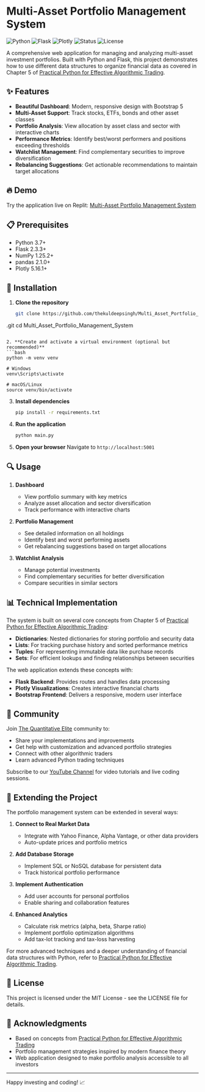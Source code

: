 # Multi-Asset Portfolio Management System

![Python](https://img.shields.io/badge/Python-3.7+-blue.svg)
![Flask](https://img.shields.io/badge/Flask-2.3.3-green.svg)
![Plotly](https://img.shields.io/badge/Plotly-5.16.1-blue.svg)
![Status](https://img.shields.io/badge/Status-Active-green.svg)
![License](https://img.shields.io/badge/License-MIT-green.svg)

A comprehensive web application for managing and analyzing multi-asset investment portfolios. Built with Python and Flask, this project demonstrates how to use different data structures to organize financial data as covered in Chapter 5 of [Practical Python for Effective Algorithmic Trading](https://www.amazon.com/dp/B0F3S8FQ7C).

## ✨ Features

- **Beautiful Dashboard**: Modern, responsive design with Bootstrap 5
- **Multi-Asset Support**: Track stocks, ETFs, bonds and other asset classes
- **Portfolio Analysis**: View allocation by asset class and sector with interactive charts
- **Performance Metrics**: Identify best/worst performers and positions exceeding thresholds
- **Watchlist Management**: Find complementary securities to improve diversification
- **Rebalancing Suggestions**: Get actionable recommendations to maintain target allocations

## 🔥 Demo

Try the application live on Replit: [Multi-Asset Portfolio Management System](https://replit.com/@rathorekuldeeps/Stock-Screener-System-)

## 📋 Prerequisites

- Python 3.7+
- Flask 2.3.3+
- NumPy 1.25.2+
- pandas 2.1.0+
- Plotly 5.16.1+

## 🚀 Installation

1. **Clone the repository**
   ```bash
   git clone https://github.com/thekuldeepsingh/Multi_Asset_Portfolio_Management_System
.git
   cd Multi_Asset_Portfolio_Management_System

   ```

2. **Create and activate a virtual environment (optional but recommended)**
   ```bash
   python -m venv venv
   
   # Windows
   venv\Scripts\activate
   
   # macOS/Linux
   source venv/bin/activate
   ```

3. **Install dependencies**
   ```bash
   pip install -r requirements.txt
   ```

4. **Run the application**
   ```bash
   python main.py
   ```

5. **Open your browser**
   Navigate to `http://localhost:5001`

## 🔍 Usage

1. **Dashboard**
   - View portfolio summary with key metrics
   - Analyze asset allocation and sector diversification
   - Track performance with interactive charts

2. **Portfolio Management**
   - See detailed information on all holdings
   - Identify best and worst performing assets
   - Get rebalancing suggestions based on target allocations

3. **Watchlist Analysis**
   - Manage potential investments
   - Find complementary securities for better diversification
   - Compare securities in similar sectors

## 📊 Technical Implementation

The system is built on several core concepts from Chapter 5 of [Practical Python for Effective Algorithmic Trading](https://www.amazon.com/dp/B0F3S8FQ7C):

- **Dictionaries**: Nested dictionaries for storing portfolio and security data
- **Lists**: For tracking purchase history and sorted performance metrics
- **Tuples**: For representing immutable data like purchase records
- **Sets**: For efficient lookups and finding relationships between securities

The web application extends these concepts with:

- **Flask Backend**: Provides routes and handles data processing
- **Plotly Visualizations**: Creates interactive financial charts
- **Bootstrap Frontend**: Delivers a responsive, modern user interface

## 🤝 Community

Join [The Quantitative Elite](https://www.skool.com/the-quantitative-elite) community to:
- Share your implementations and improvements
- Get help with customization and advanced portfolio strategies
- Connect with other algorithmic traders
- Learn advanced Python trading techniques

Subscribe to our [YouTube Channel](https://www.youtube.com/@KuldeepSinghAlgo) for video tutorials and live coding sessions.

## 🔧 Extending the Project

The portfolio management system can be extended in several ways:

1. **Connect to Real Market Data**
   - Integrate with Yahoo Finance, Alpha Vantage, or other data providers
   - Auto-update prices and portfolio metrics

2. **Add Database Storage**
   - Implement SQL or NoSQL database for persistent data
   - Track historical portfolio performance

3. **Implement Authentication**
   - Add user accounts for personal portfolios
   - Enable sharing and collaboration features

4. **Enhanced Analytics**
   - Calculate risk metrics (alpha, beta, Sharpe ratio)
   - Implement portfolio optimization algorithms
   - Add tax-lot tracking and tax-loss harvesting

For more advanced techniques and a deeper understanding of financial data structures with Python, refer to [Practical Python for Effective Algorithmic Trading](https://www.amazon.com/dp/B0F3S8FQ7C).

## 📝 License

This project is licensed under the MIT License - see the LICENSE file for details.

## 👏 Acknowledgments

- Based on concepts from [Practical Python for Effective Algorithmic Trading](https://www.amazon.com/dp/B0F3S8FQ7C)
- Portfolio management strategies inspired by modern finance theory
- Web application designed to make portfolio analysis accessible to all investors

---

Happy investing and coding! 📈
